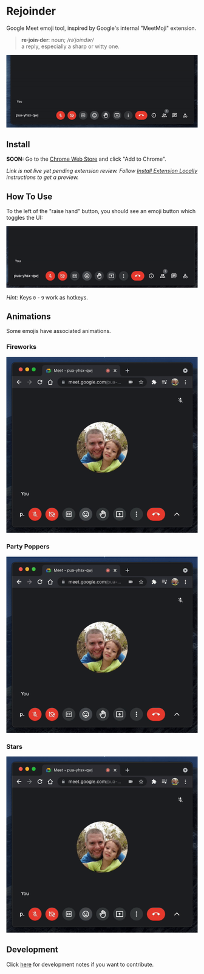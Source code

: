 
# Rejoinder
Google Meet emoji tool, inspired by Google's internal "MeetMoji" extension.

> **re·join·der**: noun; */rəˈjoindər/*<br/>
> a reply, especially a sharp or witty one.

![screenshot](screenshots/example.gif)

## Install

**SOON:** Go to the [Chrome Web Store](https://chrome.google.com/webstore/detail/rejoinder/ppkljbmmakhcdfgokefgmologajbdima) and click "Add to Chrome".

*Link is not live yet pending extension review.  Follow [Install Extension Locally](DEV_README.md#install-extension-locally) instructions to get a preview.*

## How To Use

To the left of the "raise hand" button, you should see an emoji button which toggles the UI:

![screenshot](screenshots/ui.gif)

*Hint:* Keys `0` - `9` work as hotkeys.

## Animations

Some emojis have associated animations.

### Fireworks

![screenshot](screenshots/fireworks.gif)

### Party Poppers

![screenshot](screenshots/party.gif)

### Stars

![screenshot](screenshots/stars.gif)


## Development

Click [here](DEV_README.md) for development notes if you want to contribute.

